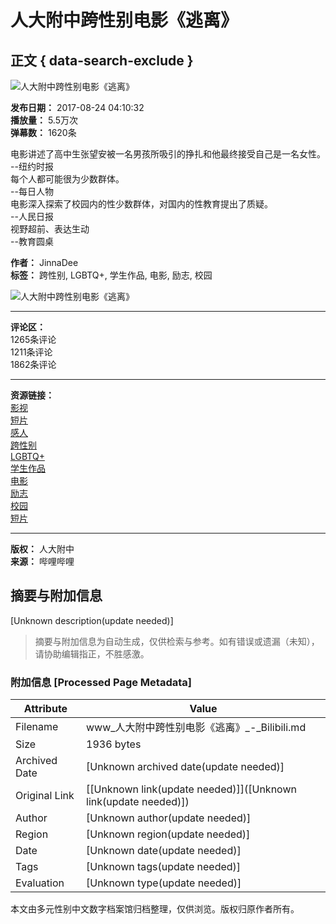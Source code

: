 # 人大附中跨性别电影《逃离》

## 正文 { data-search-exclude }


![人大附中跨性别电影《逃离》](https://i2.hdslb.com/bfs/archive/385abd44a420c54eef98d6a0f075bbcaecb19600.jpg@100w_100h_1c.webp)

**发布日期：** 2017-08-24 04:10:32  
**播放量：** 5.5万次  
**弹幕数：** 1620条

电影讲述了高中生张望安被一名男孩所吸引的挣扎和他最终接受自己是一名女性。  
--纽约时报  
每个人都可能很为少数群体。  
--每日人物  
电影深入探索了校园内的性少数群体，对国内的性教育提出了质疑。  
--人民日报  
视野超前、表达生动  
--教育圆桌  

**作者：** JinnaDee  
**标签：** 跨性别, LGBTQ+, 学生作品, 电影, 励志, 校园  

![人大附中跨性别电影《逃离》](https://i2.hdslb.com/bfs/archive/385abd44a420c54eef98d6a0f075bbcaecb19600.jpg@518w_290h_1c_!web-video-share-cover.webp)  

---  

**评论区：**  
1265条评论  
1211条评论  
1862条评论  

---  

**资源链接：**  
[影视](https://www.bilibili.com/v/cinephile)  
[短片](https://www.bilibili.com/v/cinephile/shortfilm)  
[感人](https://search.bilibili.com/all?keyword=%E6%84%9F%E4%BA%BA&from_source=video_tag)  
[跨性别](https://search.bilibili.com/all?keyword=%E8%B7%A8%E6%80%A7%E5%88%AB&from_source=video_tag)  
[LGBTQ+](https://search.bilibili.com/all?keyword=LGBTQ%2B&from_source=video_tag)  
[学生作品](https://search.bilibili.com/all?keyword=%E5%AD%A6%E7%94%9F%E4%BD%9C%E5%93%81&from_source=video_tag)  
[电影](https://search.bilibili.com/all?keyword=%E7%94%B5%E5%BD%B1&from_source=video_tag)  
[励志](https://search.bilibili.com/all?keyword=%E5%8A%B1%E5%BF%97&from_source=video_tag)  
[校园](https://search.bilibili.com/all?keyword=%E6%A0%A1%E5%9B%AD&from_source=video_tag)  
[短片](https://search.bilibili.com/all?keyword=%E7%9F%AD%E7%89%87&from_source=video_tag)  

---  

**版权：** 人大附中  
**来源：** 哔哩哔哩
<!-- tcd_original_link https://www.bilibili.com/video/BV1Dx411b7wU/ -->


## 摘要与附加信息

<!-- tcd_abstract -->
[Unknown description(update needed)]
<!-- tcd_abstract_end -->

> 摘要与附加信息为自动生成，仅供检索与参考。如有错误或遗漏（未知），请协助编辑指正，不胜感激。

### 附加信息 [Processed Page Metadata]

| Attribute       | Value                                  |
|-----------------|----------------------------------------|
| Filename        | www_人大附中跨性别电影《逃离》_-_Bilibili.md                             |
| Size            | 1936 bytes                           |
| Archived Date   | [Unknown archived date(update needed)]                             |
| Original Link   | [[Unknown link(update needed)]]([Unknown link(update needed)])                       |
| Author          | [Unknown author(update needed)]                               |
| Region          | [Unknown region(update needed)]                               |
| Date            | [Unknown date(update needed)]                                 |
| Tags            | [Unknown tags(update needed)]                                 |
| Evaluation            | [Unknown type(update needed)]                                 |
<!-- tcd_table_end -->

本文由多元性别中文数字档案馆归档整理，仅供浏览。版权归原作者所有。
